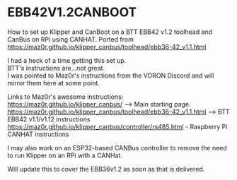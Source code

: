 # EBB42V1.2CANBOOT
How to set up Klipper and CanBoot on a BTT EBB42 v1.2 toolhead and CanBus on RPi using CANHAT.  Ported from https://maz0r.github.io/klipper_canbus/toolhead/ebb36-42_v1.1.html

I had a heck of a time getting this set up.  
BTT's instructions are...not great.  
I was pointed to Maz0r's instructions from the VORON Discord and will mirror them here at some point.  

Links to Maz0r's awesome instructions:
https://maz0r.github.io/klipper_canbus/ -->  Main starting page.
https://maz0r.github.io/klipper_canbus/toolhead/ebb36-42_v1.1.html --> BTT EBB42 v1.1/v1.12 instructions
https://maz0r.github.io/klipper_canbus/controller/rs485.html - Raspberry Pi CANHAT instructions


I may also work on an ESP32-based CANBus controller to remove the need to run Klipper on an RPi with a CANHat.

Will update this to cover the EBB36v1.2 as soon as that is delivered.  
